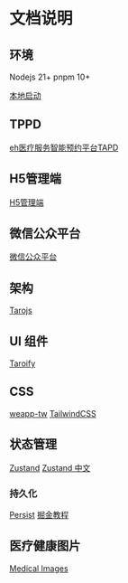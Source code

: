 # 文档说明

## 环境

Nodejs 21+
pnpm 10+

[本地启动](http://localhost:10086/index#/pages/index/index)

## TPPD

[eh医疗服务智能预约平台TAPD](https://www.tapd.cn/tapd_fe/63673026/story/list?categoryId=1163673026001000206&useScene=storyList&groupType=&conf_id=1163673026001004237)

## H5管理端

[H5管理端](https://testpay.eh-med.com/zhfy/login)

## 微信公众平台

[微信公众平台](https://mp.weixin.qq.com/wxamp/home/guide?token=531739113&lang=zh_CN)

## 架构

[Tarojs](https://docs.taro.zone/docs/)

## UI 组件

[Taroify](https://taroify.github.io/taroify.com/introduce/)

## CSS

[weapp-tw](https://weapp-tw.icebreaker.top/docs/quick-start/v4/taro-vite)
[TailwindCSS](https://tailwindcss.com/)

## 状态管理

[Zustand](https://github.com/pmndrs/zustand)
[Zustand 中文](https://awesomedevin.github.io/zustand-vue/docs/introduce/start/zustand)

### 持久化

[Persist](https://zustand.docs.pmnd.rs/middlewares/persist)
[掘金教程](https://juejin.cn/post/7406247350668804105)

## 医疗健康图片

[Medical Images](https://www.svgrepo.com/collection/medical-and-health/)
